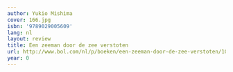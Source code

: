 ```yaml
---
author: Yukio Mishima
cover: 166.jpg
isbn: '9789029005609'
lang: nl
layout: review
title: Een zeeman door de zee verstoten
url: http://www.bol.com/nl/p/boeken/een-zeeman-door-de-zee-verstoten/1001004005093989/index.html
year: 0
---
```


